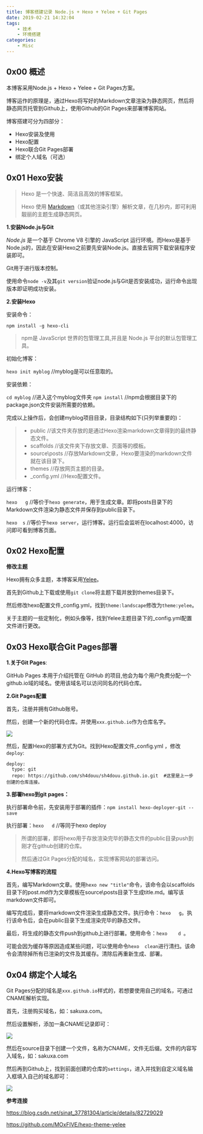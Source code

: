 ```yaml
---
title: 博客搭建记录 Node.js + Hexo + Yelee + Git Pages
date: 2019-02-21 14:32:04
tags: 
	- 技术 
	- 环境搭建
categories: 
	- Misc
---
```


## 0x00 概述

本博客采用Node.js + Hexo + Yelee + Git Pages方案。

博客运作的原理是，通过Hexo将写好的Markdown文章渲染为静态网页，然后将静态网页托管到Github上，使用Github的Git Pages来部署博客网站。

博客搭建可分为四部分：

- Hexo安装及使用
- Hexo配置
- Hexo联合Git Pages部署
- 绑定个人域名（可选）

<!-- more -->

## 0x01 Hexo安装

> Hexo 是一个快速、简洁且高效的博客框架。
>
> Hexo 使用 [Markdown](http://daringfireball.net/projects/markdown/)（或其他渲染引擎）解析文章，在几秒内，即可利用靓丽的主题生成静态网页。

**1.安装Node.js与Git**

*Node*.*js* 是一个基于 Chrome V8 引擎的 JavaScript 运行环境。而Hexo是基于Node.js的，因此在安装Hexo之前要先安装Node.js。直接去官网下载安装程序安装即可。

Git用于进行版本控制。

使用命令`node -v`及其`git version`验证node.js与Git是否安装成功，运行命令出现版本即证明成功安装。

**2.安装Hexo**

安装命令：

`npm install -g hexo-cli`

> npm是 JavaScript 世界的包管理工具,并且是 Node.js 平台的默认包管理工具。

初始化博客：

`hexo init myblog`		 //myblog是可以任意取的。

安装依赖：

`cd myblog`		 //进入这个myblog文件夹
`npm install`		//npm会根据目录下的package.json文件安装所需要的依赖。

完成以上操作后，会创建myblog项目目录，目录结构如下(只列举重要的)：

> - public                            //该文件夹存放的是通过Hexo渲染markdown文章得到的最终静态文件。
> - scaffolds                      //该文件夹下存放文章、页面等的模板。
> - source\posts              //存放Markdown文章，Hexo要渲染的markdown文件就在该目录下。
> - themes                     //存放网页主题的目录。
> - _config.yml             //Hexo配置文件。

运行博客：

`hexo   g` 		     //等价于`hexo generate`，用于生成文章。即将posts目录下的Markdown文件渲染为静态文件并保存到public目录下。

`hexo  s`		   //等价于`hexo server`，运行博客。运行后会监听在localhost:4000，访问即可看到博客页面。

## 0x02 Hexo配置

**修改主题**

Hexo拥有众多主题，本博客采用[Yelee](https://github.com/MOxFIVE/hexo-theme-yelee)。

首先到Github上下载或使用`git clone`将主题下载并放到themes目录下。

然后修改hexo配置文件_config.yml，找到`theme:landscape`修改为`theme:yelee`。

关于主题的一些定制化，例如头像等，找到Yelee主题目录下的_config.yml配置文件进行更改。

## 0x03 Hexo联合Git Pages部署

**1.关于Git Pages**:

GitHub Pages 本用于介绍托管在 GitHub 的项目,他会为每个用户免费分配一个github.io域的域名。使用该域名可以访问同名的代码仓库。

**2.Git Pages配置**

首先，注册并拥有Github账号。

然后，创建一个新的代码仓库。并使用`xxx.github.io`作为仓库名字。

![](build-blog\br.jpg)

然后，配置Hexo的部署方式为Git。找到Hexo配置文件_config.yml ，修改`deploy`:

```
deploy:
  type: git
  repo: https://github.com/sh4douu/sh4douu.github.io.git  #这里是上一步创建的仓库连接。
```

**3.部署hexo到git pages：**

执行部署命令前，先安装用于部署的插件：`npm install hexo-deployer-git --save`

执行部署：`hexo   d`   //等同于hexo deploy

> 所谓的部署，即将hexo用于存放渲染完毕的静态文件的public目录push到刚才在github创建的仓库。
>
> 然后通过Git Pages分配的域名，实现博客网站的部署访问。

**4.Hexo写博客的流程**

首先，编写Markdown文章。使用`hexo new "title"`命令，该命令会以scaffolds目录下的post.md作为文章模板在source\posts目录下生成title.md。编写该markdown文件即可。

编写完成后，要将markdown文件渲染生成静态文件。执行命令：`hexo   g`。执行该命令后，会在public目录下生成渲染完毕的静态文件。

最后，将生成的静态文件push到github上进行部署。使用命令：`hexo    d `。

可能会因为缓存等原因造成某些问题，可以使用命令`hexo  clean`进行清扫。该命令会清除掉所有已渲染的文件及其缓存。清除后再重新生成、部署。

## 0x04 绑定个人域名

Git Pages分配的域名是`xxx.github.io`样式的，若想要使用自己的域名，可通过CNAME解析实现。

首先，注册购买域名，如：sakuxa.com。

然后设置解析，添加一条CNAME记录即可：

![](build-blog\cname.jpg)

然后在source目录下创建一个文件，名称为CNAME，文件无后缀。文件的内容写入域名，如：sakuxa.com

然后再到Github上，找到前面创建的仓库的`settings`，进入并找到自定义域名输入框填入自己的域名即可：

![](build-blog\git.jpg)



**参考连接**

https://blog.csdn.net/sinat_37781304/article/details/82729029

https://github.com/MOxFIVE/hexo-theme-yelee